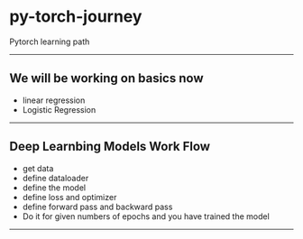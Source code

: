 # py-torch-journey

Pytorch learning path
--- ---

## We will be working on basics now

- linear regression
- Logistic Regression
--- ---
## Deep Learnbing Models Work Flow
- get data 
- define dataloader 
- define the model 
- define loss and optimizer
- define forward pass and backward pass
- Do it for given numbers of epochs and you have trained the model 
--- ---